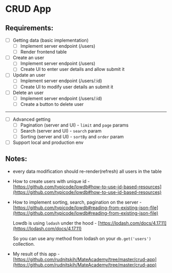 # CRUD App

## Requirements:

- [ ]  Getting data (basic implementation)
    - [ ]  Implement server endpoint (/users)
    - [ ]  Render frontend table
- [ ]  Create an user
    - [ ]  Implement server endpoint (/users)
    - [ ]  Create UI to enter user details and allow submit it
- [ ]  Update an user
    - [ ]  Implement server endpoint (/users/:id)
    - [ ]  Create UI to modify user details an submit it
- [ ]  Delete an user
    - [ ]  Implement server endpoint (/users/:id)
    - [ ]  Create a button to delete user

---

- [ ]  Advanced getting
    - [ ]  Pagination (server and UI) - `limit` and `page` params
    - [ ]  Search (server and UI) - `search` param
    - [ ]  Sorting (server and UI) - `sortBy` and `order` param
- [ ]  Support local and production env

## Notes:

- every data modification should re-render(refresh) all users in the table
- How to create users with unique id - [https://github.com/typicode/lowdb#how-to-use-id-based-resources](https://github.com/typicode/lowdb#how-to-use-id-based-resources)
- How to implement sorting, search, pagination on the server - [https://github.com/typicode/lowdb#reading-from-existing-json-file](https://github.com/typicode/lowdb#reading-from-existing-json-file)

    Lowdb is using `lodash` under the hood - [https://lodash.com/docs/4.17.11](https://lodash.com/docs/4.17.11)

    So you can use any method from lodash on your `db.get('users')` collection.

- My result of this app - [https://github.com/rudnitskih/MateAcademy/tree/master/crud-app](https://github.com/rudnitskih/MateAcademy/tree/master/crud-app)